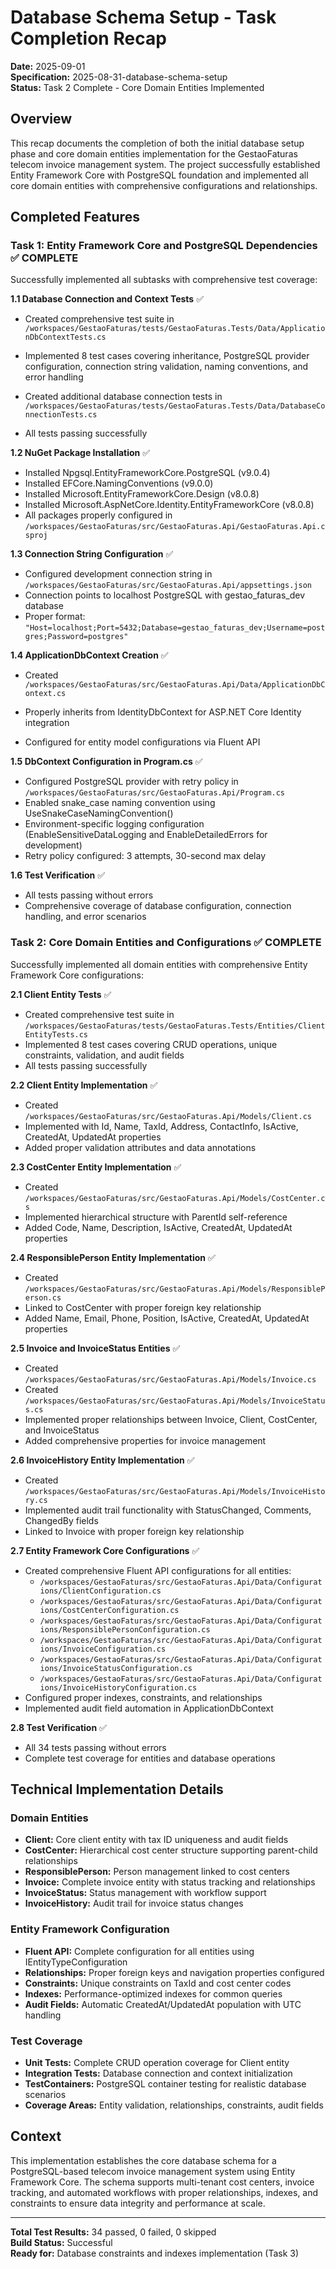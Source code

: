 # Database Schema Setup - Task Completion Recap

**Date:** 2025-09-01  
**Specification:** 2025-08-31-database-schema-setup  
**Status:** Task 2 Complete - Core Domain Entities Implemented

## Overview

This recap documents the completion of both the initial database setup phase and core domain entities implementation for the GestaoFaturas telecom invoice management system. The project successfully established Entity Framework Core with PostgreSQL foundation and implemented all core domain entities with comprehensive configurations and relationships.


## Completed Features

### Task 1: Entity Framework Core and PostgreSQL Dependencies ✅ COMPLETE

Successfully implemented all subtasks with comprehensive test coverage:

**1.1 Database Connection and Context Tests** ✅
- Created comprehensive test suite in `/workspaces/GestaoFaturas/tests/GestaoFaturas.Tests/Data/ApplicationDbContextTests.cs`
- Implemented 8 test cases covering inheritance, PostgreSQL provider configuration, connection string validation, naming conventions, and error handling
- Created additional database connection tests in `/workspaces/GestaoFaturas/tests/GestaoFaturas.Tests/Data/DatabaseConnectionTests.cs`

- All tests passing successfully


**1.2 NuGet Package Installation** ✅
- Installed Npgsql.EntityFrameworkCore.PostgreSQL (v9.0.4)
- Installed EFCore.NamingConventions (v9.0.0) 
- Installed Microsoft.EntityFrameworkCore.Design (v8.0.8)
- Installed Microsoft.AspNetCore.Identity.EntityFrameworkCore (v8.0.8)
- All packages properly configured in `/workspaces/GestaoFaturas/src/GestaoFaturas.Api/GestaoFaturas.Api.csproj`

**1.3 Connection String Configuration** ✅
- Configured development connection string in `/workspaces/GestaoFaturas/src/GestaoFaturas.Api/appsettings.json`
- Connection points to localhost PostgreSQL with gestao_faturas_dev database
- Proper format: `"Host=localhost;Port=5432;Database=gestao_faturas_dev;Username=postgres;Password=postgres"`

**1.4 ApplicationDbContext Creation** ✅
- Created `/workspaces/GestaoFaturas/src/GestaoFaturas.Api/Data/ApplicationDbContext.cs`
- Properly inherits from IdentityDbContext for ASP.NET Core Identity integration

- Configured for entity model configurations via Fluent API


**1.5 DbContext Configuration in Program.cs** ✅
- Configured PostgreSQL provider with retry policy in `/workspaces/GestaoFaturas/src/GestaoFaturas.Api/Program.cs`
- Enabled snake_case naming convention using UseSnakeCaseNamingConvention()
- Environment-specific logging configuration (EnableSensitiveDataLogging and EnableDetailedErrors for development)
- Retry policy configured: 3 attempts, 30-second max delay

**1.6 Test Verification** ✅

- All tests passing without errors
- Comprehensive coverage of database configuration, connection handling, and error scenarios

### Task 2: Core Domain Entities and Configurations ✅ COMPLETE

Successfully implemented all domain entities with comprehensive Entity Framework Core configurations:

**2.1 Client Entity Tests** ✅
- Created comprehensive test suite in `/workspaces/GestaoFaturas/tests/GestaoFaturas.Tests/Entities/ClientEntityTests.cs`
- Implemented 8 test cases covering CRUD operations, unique constraints, validation, and audit fields
- All tests passing successfully

**2.2 Client Entity Implementation** ✅
- Created `/workspaces/GestaoFaturas/src/GestaoFaturas.Api/Models/Client.cs`
- Implemented with Id, Name, TaxId, Address, ContactInfo, IsActive, CreatedAt, UpdatedAt properties
- Added proper validation attributes and data annotations

**2.3 CostCenter Entity Implementation** ✅
- Created `/workspaces/GestaoFaturas/src/GestaoFaturas.Api/Models/CostCenter.cs`
- Implemented hierarchical structure with ParentId self-reference
- Added Code, Name, Description, IsActive, CreatedAt, UpdatedAt properties

**2.4 ResponsiblePerson Entity Implementation** ✅
- Created `/workspaces/GestaoFaturas/src/GestaoFaturas.Api/Models/ResponsiblePerson.cs`
- Linked to CostCenter with proper foreign key relationship
- Added Name, Email, Phone, Position, IsActive, CreatedAt, UpdatedAt properties

**2.5 Invoice and InvoiceStatus Entities** ✅
- Created `/workspaces/GestaoFaturas/src/GestaoFaturas.Api/Models/Invoice.cs`
- Created `/workspaces/GestaoFaturas/src/GestaoFaturas.Api/Models/InvoiceStatus.cs`
- Implemented proper relationships between Invoice, Client, CostCenter, and InvoiceStatus
- Added comprehensive properties for invoice management

**2.6 InvoiceHistory Entity Implementation** ✅
- Created `/workspaces/GestaoFaturas/src/GestaoFaturas.Api/Models/InvoiceHistory.cs`
- Implemented audit trail functionality with StatusChanged, Comments, ChangedBy fields
- Linked to Invoice with proper foreign key relationship

**2.7 Entity Framework Core Configurations** ✅
- Created comprehensive Fluent API configurations for all entities:
  - `/workspaces/GestaoFaturas/src/GestaoFaturas.Api/Data/Configurations/ClientConfiguration.cs`
  - `/workspaces/GestaoFaturas/src/GestaoFaturas.Api/Data/Configurations/CostCenterConfiguration.cs`
  - `/workspaces/GestaoFaturas/src/GestaoFaturas.Api/Data/Configurations/ResponsiblePersonConfiguration.cs`
  - `/workspaces/GestaoFaturas/src/GestaoFaturas.Api/Data/Configurations/InvoiceConfiguration.cs`
  - `/workspaces/GestaoFaturas/src/GestaoFaturas.Api/Data/Configurations/InvoiceStatusConfiguration.cs`
  - `/workspaces/GestaoFaturas/src/GestaoFaturas.Api/Data/Configurations/InvoiceHistoryConfiguration.cs`
- Configured proper indexes, constraints, and relationships
- Implemented audit field automation in ApplicationDbContext

**2.8 Test Verification** ✅
- All 34 tests passing without errors
- Complete test coverage for entities and database operations

## Technical Implementation Details

### Domain Entities
- **Client:** Core client entity with tax ID uniqueness and audit fields
- **CostCenter:** Hierarchical cost center structure supporting parent-child relationships
- **ResponsiblePerson:** Person management linked to cost centers
- **Invoice:** Complete invoice entity with status tracking and relationships
- **InvoiceStatus:** Status management with workflow support
- **InvoiceHistory:** Audit trail for invoice status changes

### Entity Framework Configuration
- **Fluent API:** Complete configuration for all entities using IEntityTypeConfiguration
- **Relationships:** Proper foreign keys and navigation properties configured
- **Constraints:** Unique constraints on TaxId and cost center codes
- **Indexes:** Performance-optimized indexes for common queries
- **Audit Fields:** Automatic CreatedAt/UpdatedAt population with UTC handling

### Test Coverage
- **Unit Tests:** Complete CRUD operation coverage for Client entity
- **Integration Tests:** Database connection and context initialization
- **TestContainers:** PostgreSQL container testing for realistic database scenarios
- **Coverage Areas:** Entity validation, relationships, constraints, audit fields

## Context

This implementation establishes the core database schema for a PostgreSQL-based telecom invoice management system using Entity Framework Core. The schema supports multi-tenant cost centers, invoice tracking, and automated workflows with proper relationships, indexes, and constraints to ensure data integrity and performance at scale.

---

**Total Test Results:** 34 passed, 0 failed, 0 skipped  
**Build Status:** Successful  
**Ready for:** Database constraints and indexes implementation (Task 3)

